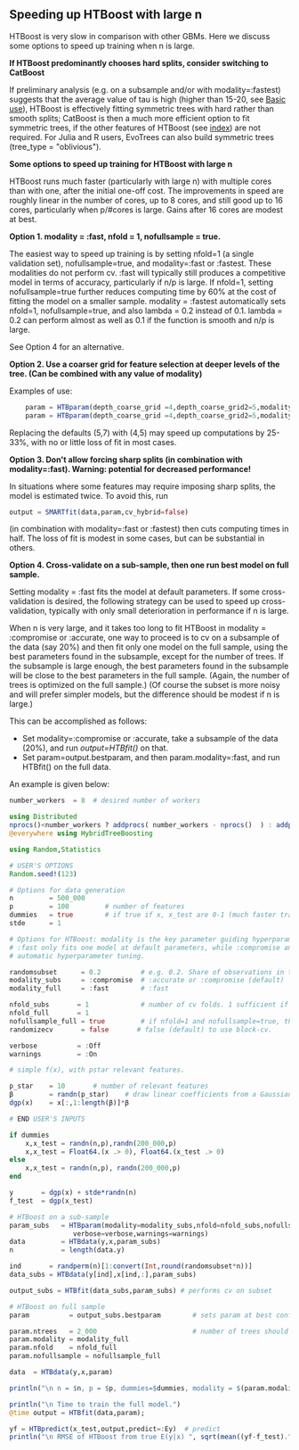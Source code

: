 
## Speeding up HTBoost with large n

HTBoost is very slow in comparison with other GBMs. Here we discuss some options to speed up training when n is large. 

**If HTBoost predominantly chooses hard splits, consider switching to CatBoost**

If preliminary analysis (e.g. on a subsample and/or with modality=:fastest) suggests that the average value of tau is high (higher than 15-20, see [Basic use](Basic_use.md)), HTBoost is effectively fitting symmetric trees with hard rather than smooth splits; CatBoost is then a much more efficient option to fit symmetric trees, if the other features of HTBoost (see [index](../index.md)) are not required. For Julia and R users, EvoTrees can also build symmetric trees (tree_type = "oblivious"). 

**Some options to speed up training for HTBoost with large n**

HTBoost runs much faster (particularly with large n) with multiple cores than with one, after the initial one-off cost.
The improvements in speed are roughly linear in the number of cores, up to 8 cores, and still good up to 16 cores,
particularly when p/#cores is large. Gains after 16 cores are modest at best.  

**Option 1. modality = :fast, nfold = 1, nofullsample = true.** 

The easiest way to speed up training is by setting nfold=1 (a single validation set), nofullsample=true, and modality=:fast or :fastest. These modalities do not perform cv. 
:fast will typically still produces a competitive model in terms of accuracy, particularly if n/p is large.
If nfold=1, setting nofullsample=true further reduces computing time by 60% at the cost of fitting the model
on a smaller sample.
modality = :fastest automatically sets nfold=1, nofullsample=true, and also lambda = 0.2 instead of 0.1.
lambda = 0.2 can perform almost as well as 0.1 if the function is smooth and n/p is large.

See Option 4 for an alternative.

**Option 2. Use a coarser grid for feature selection at deeper levels of the tree. (Can be combined with any value of modality)** 

Examples of use: 
```julia
    param = HTBparam(depth_coarse_grid =4,depth_coarse_grid2=5,modality=:fast)
    param = HTBparam(depth_coarse_grid =4,depth_coarse_grid2=5,modality=:compromise)
```
Replacing the defaults (5,7) with (4,5) may speed up computations by 25-33%, with no or little loss of fit in most cases. 

**Option 3. Don't allow forcing sharp splits (in combination with modality=:fast). Warning: potential for decreased performance!**

In situations where some features may require imposing sharp splits, the model is estimated twice.
To avoid this, run 
```julia
output = SMARTfit(data,param,cv_hybrid=false)
```
(in combination with modality=:fast or :fastest) then cuts computing times in half. The loss of fit is modest in some cases, but can be substantial in others.

**Option 4. Cross-validate on a sub-sample, then one run best model on full sample.**

Setting modality = :fast fits the model at default parameters. If some cross-validation is desired, 
the following strategy can be used to speed up cross-validation, typically with only small deterioration in performance if n is large. 

When n is very large, and it takes too long to fit HTBoost in modality = :compromise or :accurate,
one way to proceed is to cv on a subsample of the data (say 20%) and then fit only one model on the full sample, using the best parameters found in the subsample, except for the number of trees.
If the subsample is large enough, the best parameters found in the subsample will be close to the best parameters in the full sample. (Again, the number of trees is optimized on the full sample.)
(Of course the subset is more noisy and will prefer simpler models, but the difference should be modest if n is large.)

This can be accomplished as follows:

- Set modality=:compromise or :accurate, take a subsample of the data (20%), and run *output=HTBfit()* on that.
- Set param=output.bestparam, and then param.modality=:fast, and run HTBfit() on the full data.
 
An example is given below: 

```julia
number_workers  = 8  # desired number of workers

using Distributed
nprocs()<number_workers ? addprocs( number_workers - nprocs()  ) : addprocs(0)
@everywhere using HybridTreeBoosting

using Random,Statistics

# USER'S OPTIONS 
Random.seed!(123)

# Options for data generation 
n         = 500_000
p         = 100         # number of features 
dummies   = true        # if true if x, x_test are 0-1 (much faster training).
stde      = 1            

# Options for HTBoost: modality is the key parameter guiding hyperparameter tuning and learning rate.
# :fast only fits one model at default parameters, while :compromise and :accurate perform
# automatic hyperparameter tuning. 

randomsubset      = 0.2          # e.g. 0.2. Share of observations in the first sub-set 
modality_subs     = :compromise  # :accurate or :compromise (default)
modality_full     = :fast        # :fast

nfold_subs       = 1             # number of cv folds. 1 sufficient if the sub-sample is sufficiently large 
nfold_full       = 1         
nofullsample_full = true         # if nfold=1 and nofullsample=true, the model is not re-fitted on the full sample after validation          
randomizecv       = false       # false (default) to use block-cv.

verbose          = :Off
warnings         = :On

# simple f(x), with pstar relevant features.

p_star    = 10       # number of relevant features 
β         = randn(p_star)    # draw linear coefficients from a Gaussian distribution
dgp(x)    = x[:,1:length(β)]*β

# END USER'S INPUTS 

if dummies
    x,x_test = randn(n,p),randn(200_000,p) 
    x,x_test = Float64.(x .> 0), Float64.(x_test .> 0)
else
    x,x_test = randn(n,p), randn(200_000,p)    
end     

y       = dgp(x) + stde*randn(n)
f_test  = dgp(x_test)

# HTBoost on a sub-sample 
param_subs   = HTBparam(modality=modality_subs,nfold=nfold_subs,nofullsample=true,randomizecv=randomizecv,
                verbose=verbose,warnings=warnings)
data         = HTBdata(y,x,param_subs)
n            = length(data.y)

ind       = randperm(n)[1:convert(Int,round(randomsubset*n))]
data_subs = HTBdata(y[ind],x[ind,:],param_subs)

output_subs = HTBfit(data_subs,param_subs) # performs cv on subset

# HTBoost on full sample 
param          = output_subs.bestparam        # sets param at best configuration in subset, then modify where appropriate

param.ntrees   = 2_000                        # number of trees should not be from subsample! Early stopping must be on full sample.
param.modality = modality_full      
param.nfold    = nfold_full
param.nofullsample = nofullsample_full

data  = HTBdata(y,x,param)

println("\n n = $n, p = $p, dummies=$dummies, modality = $(param.modality)")

println("\n Time to train the full model.")
@time output = HTBfit(data,param);

yf = HTBpredict(x_test,output,predict=:Ey)  # predict
println("\n RMSE of HTBoost from true E(y|x) ", sqrt(mean((yf-f_test).^2)) )

```